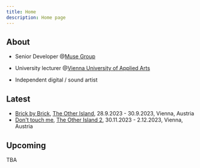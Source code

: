 ```yaml
---
title: Home
description: Home page
---
```


## About

- Senior Developer @[Muse Group](https://mu.se/)

- University lecturer @[Vienna University of Applied Arts](https://www.dieangewandte.at/)

- Independent digital / sound artist

## Latest

- [Brick by Brick](https://martingasser.com/works/brick-by-brick/), [The Other Island](http://theotherisland.com/), 28.9.2023 - 30.9.2023, Vienna, Austria
- [Don't touch me](/works/dont-touch-me/), [The Other Island 2](http://theotherisland.com/), 30.11.2023 - 2.12.2023, Vienna, Austria

## Upcoming
TBA

